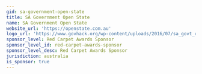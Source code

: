 ```yaml
---
gid: sa-government-open-state
title: SA Government Open State
name: SA Government Open State
website_url: 'https://openstate.com.au'
logo_url: 'https://www.govhack.org/wp-content/uploads/2016/07/sa_govt_open_state.png'
sponsor_level: Red Carpet Awards Sponsor
sponsor_level_id: red-carpet-awards-sponsor
sponsor_level_desc: Red Carpet Awards Sponsor
jurisdiction: australia
is_sponsor: true
---
```

